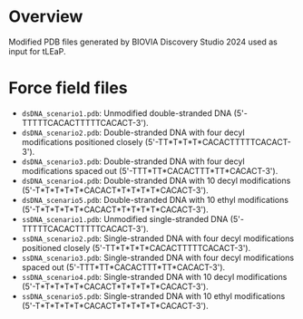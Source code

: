 # Overview 

Modified PDB files generated by BIOVIA Discovery Studio 2024 used as input for tLEaP.

# Force field files

* `dsDNA_scenario1.pdb`: Unmodified double-stranded DNA (5'-TTTTTCACACTTTTTCACACT-3').
* `dsDNA_scenario2.pdb`: Double-stranded DNA with four decyl modifications positioned closely (5'-TT\*T\*T\*T\*CACACTTTTTCACACT-3').
* `dsDNA_scenario3.pdb`: Double-stranded DNA with four decyl modifications spaced out (5'-TTT\*TT\*CACACTTT\*TT\*CACACT-3').
* `dsDNA_scenario4.pdb`: Double-stranded DNA with 10 decyl modifications (5'-T\*T\*T\*T\*T\*CACACT\*T\*T\*T\*T\*CACACT-3').
* `dsDNA_scenario5.pdb`: Double-stranded DNA with 10 ethyl modifications (5'-T\*T\*T\*T\*T\*CACACT\*T\*T\*T\*T\*CACACT-3').
* `ssDNA_scenario1.pdb`: Unmodified single-stranded DNA (5'-TTTTTCACACTTTTTCACACT-3').
* `ssDNA_scenario2.pdb`: Single-stranded DNA with four decyl modifications positioned closely (5'-TT\*T\*T\*T\*CACACTTTTTCACACT-3').
* `ssDNA_scenario3.pdb`: Single-stranded DNA with four decyl modifications spaced out (5'-TTT\*TT\*CACACTTT\*TT\*CACACT-3').
* `ssDNA_scenario4.pdb`: Single-stranded DNA with 10 decyl modifications (5'-T\*T\*T\*T\*T\*CACACT\*T\*T\*T\*T\*CACACT-3').
* `ssDNA_scenario5.pdb`: Single-stranded DNA with 10 ethyl modifications (5'-T\*T\*T\*T\*T\*CACACT\*T\*T\*T\*T\*CACACT-3').
